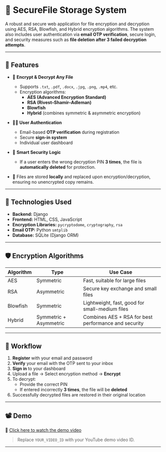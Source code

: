 # 🔐 SecureFile Storage System

A robust and secure web application for file encryption and decryption using AES, RSA, Blowfish, and Hybrid encryption algorithms. The system also includes user authentication via **email OTP verification**, secure login, and security measures such as **file deletion after 3 failed decryption attempts**.

---

## 🚀 Features

- 🔐 **Encrypt & Decrypt Any File**
  - Supports `.txt`, `.pdf`, `.docx`, `.jpg`, `.png`, `.mp4`, etc.
  - Encryption algorithms:
    - **AES (Advanced Encryption Standard)**
    - **RSA (Rivest–Shamir–Adleman)**
    - **Blowfish**
    - **Hybrid** (combines symmetric & asymmetric encryption)

- 👨‍💻 **User Authentication**
  - Email-based **OTP verification** during registration
  - Secure **sign-in system**
  - Individual user dashboard

- 🧠 **Smart Security Logic**
  - If a user enters the wrong decryption PIN **3 times**, the file is **automatically deleted** for protection.

- 📁 Files are stored **locally** and replaced upon encryption/decryption, ensuring no unencrypted copy remains.

---

## 🔧 Technologies Used

- **Backend:** Django
- **Frontend:** HTML, CSS, JavaScript
- **Encryption Libraries:** `pycryptodome`, `cryptography`, `rsa`
- **Email OTP:** Python `smtplib`
- **Database:** SQLite (Django ORM)

---

## 🛡️ Encryption Algorithms

| Algorithm | Type     | Use Case                                     |
|----------|----------|-----------------------------------------------|
| AES      | Symmetric | Fast, suitable for large files               |
| RSA      | Asymmetric | Secure key exchange and small files         |
| Blowfish | Symmetric | Lightweight, fast, good for small-medium files |
| Hybrid   | Symmetric + Asymmetric | Combines AES + RSA for best performance and security |

---

## 🧪 Workflow

1. **Register** with your email and password
2. **Verify** your email with the OTP sent to your inbox
3. **Sign in** to your dashboard
4. Upload a file → Select encryption method → **Encrypt**
5. To decrypt:
   - Provide the correct PIN
   - If entered incorrectly **3 times**, the file will be **deleted**
6. Successfully decrypted files are restored in their original location

---

## 📽 Demo

🎥 [Click here to watch the demo video](./secure.mp4)


> Replace `YOUR_VIDEO_ID` with your YouTube demo video ID.

---


